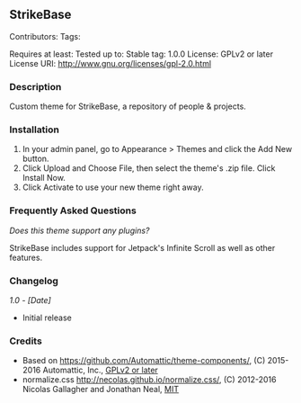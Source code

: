 ## StrikeBase

Contributors:
Tags:

Requires at least:
Tested up to:
Stable tag: 1.0.0
License: GPLv2 or later
License URI: http://www.gnu.org/licenses/gpl-2.0.html

### Description

Custom theme for StrikeBase, a repository of people & projects.

### Installation

1. In your admin panel, go to Appearance > Themes and click the Add New button.
2. Click Upload and Choose File, then select the theme's .zip file. Click Install Now.
3. Click Activate to use your new theme right away.

### Frequently Asked Questions

*Does this theme support any plugins?*

StrikeBase includes support for Jetpack's Infinite Scroll as well as other features.

### Changelog

*1.0 - [Date]*
* Initial release

### Credits

* Based on https://github.com/Automattic/theme-components/, (C) 2015-2016 Automattic, Inc., [GPLv2 or later](https://www.gnu.org/licenses/gpl-2.0.html)
* normalize.css http://necolas.github.io/normalize.css/, (C) 2012-2016 Nicolas Gallagher and Jonathan Neal, [MIT](http://opensource.org/licenses/MIT)
